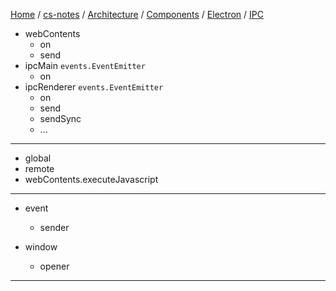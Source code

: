 [Home](https://mengxianbin.github.io) /
[cs-notes](https://mengxianbin.github.io/cs-notes/site) /
[Architecture](https://mengxianbin.github.io/cs-notes/site/Architecture) /
[Components](https://mengxianbin.github.io/cs-notes/site/Architecture/Components) /
[Electron](https://mengxianbin.github.io/cs-notes/site/Architecture/Components/Electron) /
[IPC](https://mengxianbin.github.io/cs-notes/site/Architecture/Components/Electron/IPC)

- webContents
  - on
  - send
- ipcMain `events.EventEmitter`
  - on
- ipcRenderer `events.EventEmitter`
  - on
  - send
  - sendSync
  - ...

---

- global
- remote
- webContents.executeJavascript

---

- event
  - sender

- window
  - opener

---
